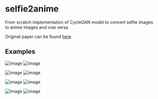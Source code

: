 # selfie2anime

From scratch implementation of CycleGAN model to convert selfie images to anime images and vise versa

Original paper can be found [here](https://arxiv.org/abs/1703.10593)

## Examples
![image](https://github.com/SashaDance/selfie2anime/assets/122171457/df50a7ee-4a1b-49bd-935b-ef0447172465)  ![image](https://github.com/SashaDance/selfie2anime/assets/122171457/f2a78821-2d06-405d-b517-709d8520d5d5)

![image](https://github.com/SashaDance/selfie2anime/assets/122171457/12fdd0d7-ba32-4956-918d-a390f3e7f076)  ![image](https://github.com/SashaDance/selfie2anime/assets/122171457/df16ddd2-d9af-4e14-ba9c-bfdcea5da1a0)

![image](https://github.com/SashaDance/selfie2anime/assets/122171457/0d693451-6442-492d-afa9-e1243154f76e)  ![image](https://github.com/SashaDance/selfie2anime/assets/122171457/2f47ec7a-48c0-4942-87f9-4083761c004a)

![image](https://github.com/SashaDance/selfie2anime/assets/122171457/a9f7db0b-62ba-49d9-82ed-d79478d27ae0)  ![image](https://github.com/SashaDance/selfie2anime/assets/122171457/10a45f9f-ab4b-488e-ac3e-e8628d51361f)







